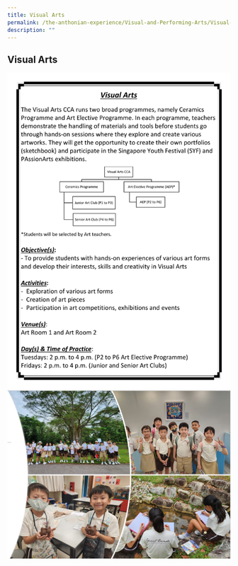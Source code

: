 ```yaml
---
title: Visual Arts
permalink: /the-anthonian-experience/Visual-and-Performing-Arts/Visual-Arts/
description: ""
---
```

## Visual Arts

![](/images/CCA%202023_Sep/cca-14.png)
![](/images/visual%20arts.png)